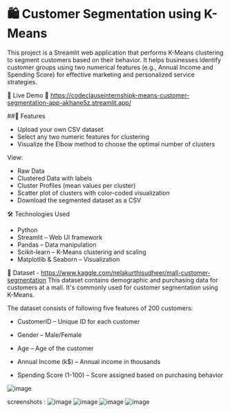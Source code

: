 # 🛍️ Customer Segmentation using K-Means

This project is a Streamlit web application that performs K-Means clustering to segment customers based on their behavior. It helps businesses identify customer groups using two numerical features (e.g., Annual Income and Spending Score) for effective marketing and personalized service strategies.

🚀 Live Demo
🔗 https://codeclauseinternshipk-means-customer-segmentation-app-akhane5z.streamlit.app/ 

##📂 Features
- Upload your own CSV dataset
- Select any two numeric features for clustering
- Visualize the Elbow method to choose the optimal number of clusters

View:

- Raw Data
- Clustered Data with labels
- Cluster Profiles (mean values per cluster)
- Scatter plot of clusters with color-coded visualization
- Download the segmented dataset as a CSV

🛠️ Technologies Used
- Python
- Streamlit – Web UI framework
- Pandas – Data manipulation
- Scikit-learn – K-Means clustering and scaling
- Matplotlib & Seaborn – Visualization

📁 Dataset - https://www.kaggle.com/nelakurthisudheer/mall-customer-segmentation
This dataset contains demographic and purchasing data for customers at a mall. It's commonly used for customer segmentation using K-Means.

The dataset consists of following five features of 200 customers:

- CustomerID – Unique ID for each customer

- Gender – Male/Female

- Age – Age of the customer

- Annual Income (k$) – Annual income in thousands

- Spending Score (1-100) – Score assigned based on purchasing behavior
  
![image](https://miro.medium.com/v2/resize:fit:720/format:webp/1*vy-H5HmDxma2t3qVJEDfmg.png)

screenshots : 
![image](https://github.com/user-attachments/assets/2576a09d-9864-4ca8-9bbf-0788c89eb26f)
![image](https://github.com/user-attachments/assets/5511ffd7-a492-4649-b15b-14154242d951)
![image](https://github.com/user-attachments/assets/c1920079-9131-42d3-b200-2de6837b8a94)
![image](https://github.com/user-attachments/assets/8dbb3fed-239e-4665-aef8-b33fe8015c41)












